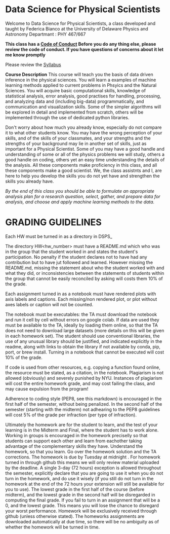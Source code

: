 # Data Science for Physical Scientists

Welcome to Data Science for Physical Scientists, a class developed and taught by Federica Bianco at the University of Delaware Physics and Astronomy Departmant : PHY 467/667

**This class has a [Code of Conduct](CodeofConduct.md) Before you do any thing else, please review the code of conduct. If you have questions of concerns about it let me know promptly**

Please review the [Syllabus](http://bit.ly/dspssyllabus)


**Course Description** This course will teach you the basis of data driven inference in the physical sciences.  You will learn a examples of machine learning methods applied to current problems in Phsyics and the Natural Sciences. You will acquire basic computational skills, knowledge of statistical analysis, error analysis, good practises for handling, processing, and analyzing data and (including big-data) programmatically, and communication and visualization skills.  Some of the simpler algorithms will be explored in detail and implemented from scratch, others will be implemented through the use of dedicated python libraries.

Don't worry about how much you already know, especially do not compare it to what other students know. You may have the wrong perception of your skills, and of the skills of your classmates, and your strengths and the strengths of your background may lie in another set of skills, just as important for a Physical Scientist. Some of you may have a good handle and understanding of some or all of the physics problems we will study, others a good handle on coding, others yet an easy time understanding the details of the analysis. All these components make proficiency in this class, and all these components make a good scientist. We, the class assistnts and I, are here to help you develop the skills you do not yet have and strengthen the skills you already have. 

*By the end of this class you should be able to formulate an appropriate analysis plan for a research question, select, gather, and prepare data for analysis, and choose and apply machine learning methods to the data.*

# GRADING GUIDELINES

Each HW must be turned in as a directory in DSPS_<firstInitialLastName>
  
The directory HW<hw_number> must have a README.md which who was in the group that the student worked in and states the student's participation. No penalty if the student declares not to have had any contribution but to have jut followed and learned. However missing the README.md, missing the statement about who the student worked with and what they did, or inconsistencies between the statements of students within the group that cannot be easily reconciled by asking will costs them 10% of the grade.

Each assignment turned in as a notebook must have rendered plots with axis labels and captions. Each missing/non rendered plot, or plot without axes labels or caption will not be counted.

The notebook must be executables: the TA must download the notebook and run it cell by cell without errors on google colab. If data are used they must be available to the TA, ideally by loading them online, so that the TA does not need to download large datasets (more details on this will be given in each homework set). The student should use conventional libraries, the use of any unusual library should be justified, and indicated explicitly in the readme, along with links to obtain the library if not available by conda, pip, port, or brew install. Turning in a notebook that cannot be executed will cost 10% of the grade.

If code is used from other resources, e.g. copying a function found online, the resource must be stated, as a citation, in the notebook. Plagiarism is not allowed (obviously) and severely punished by NYU. Instances of plagiarism will cost the entire homework grade, and may cost failing the class, and may cause expulsion from the program!

Adherence to coding style (PEP8, see this markdown) is encouraged in the first half of the semester, without being penalized. In the second half of the semester (starting with the midterm) not adhearing to the PEP8 guidelines will cost 5% of the grade per infraction (per type of infraction).

Ultimately the homework are for the student to learn, and the test of your learning is in the Midterm and Final, where the student has to work alone. Working in groups is encouraged in the homework preciselly so that students can support each other and learn from eachother taking advantage of the complementary skills they have. Understand the homework, so that you learn. Go over the homework solution and the TA corrections.
The homework is due by Tuesday at midnight . For homework turned in through github this means we will only review material uploaded by the deadline. A single 3-day (72 hours) exception is allowed throughout the semester, explicitly declare that you are going to use it when you do not turn in the homework, and do use it wisely (if you still do not turn in the homework at the end of the 72 hours your extension will still be available for you to use). The lowest grade in the first half of the course (before midterm), and the lowest grade in the second half will be disregarded in computing the final grade. If you fail to turn in an assignment that will be a 0, and the lowest grade. This means you will lose the chance to disregard your worst performance. Homework will be exclusively received through github (unless otherwise stated). The homeworks assignments are downloaded automatically at due time, so there will be no ambiguity as of whether the homework will be turned in time.

